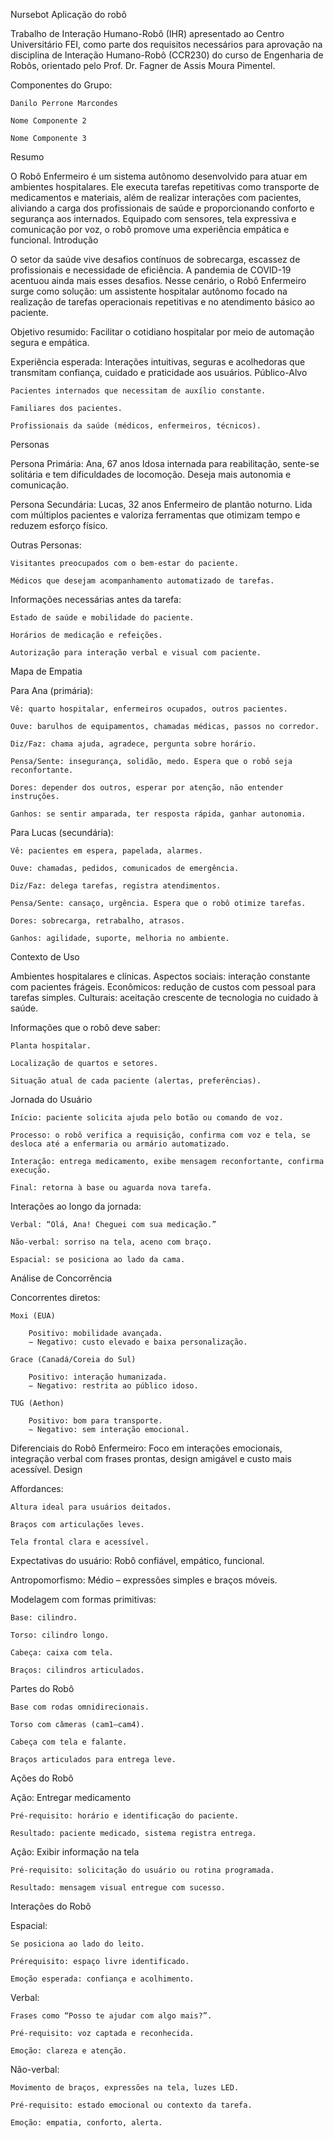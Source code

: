 Nursebot
Aplicação do robô

Trabalho de Interação Humano-Robô (IHR) apresentado ao Centro Universitário FEI, como parte dos requisitos necessários para aprovação na disciplina de Interação Humano-Robô (CCR230) do curso de Engenharia de Robôs, orientado pelo Prof. Dr. Fagner de Assis Moura Pimentel.

Componentes do Grupo:

    Danilo Perrone Marcondes

    Nome Componente 2

    Nome Componente 3

Resumo

O Robô Enfermeiro é um sistema autônomo desenvolvido para atuar em ambientes hospitalares. Ele executa tarefas repetitivas como transporte de medicamentos e materiais, além de realizar interações com pacientes, aliviando a carga dos profissionais de saúde e proporcionando conforto e segurança aos internados. Equipado com sensores, tela expressiva e comunicação por voz, o robô promove uma experiência empática e funcional.
Introdução

O setor da saúde vive desafios contínuos de sobrecarga, escassez de profissionais e necessidade de eficiência. A pandemia de COVID-19 acentuou ainda mais esses desafios. Nesse cenário, o Robô Enfermeiro surge como solução: um assistente hospitalar autônomo focado na realização de tarefas operacionais repetitivas e no atendimento básico ao paciente.

Objetivo resumido:
Facilitar o cotidiano hospitalar por meio de automação segura e empática.

Experiência esperada:
Interações intuitivas, seguras e acolhedoras que transmitam confiança, cuidado e praticidade aos usuários.
Público-Alvo

    Pacientes internados que necessitam de auxílio constante.

    Familiares dos pacientes.

    Profissionais da saúde (médicos, enfermeiros, técnicos).

Personas

Persona Primária: Ana, 67 anos
Idosa internada para reabilitação, sente-se solitária e tem dificuldades de locomoção. Deseja mais autonomia e comunicação.

Persona Secundária: Lucas, 32 anos
Enfermeiro de plantão noturno. Lida com múltiplos pacientes e valoriza ferramentas que otimizam tempo e reduzem esforço físico.

Outras Personas:

    Visitantes preocupados com o bem-estar do paciente.

    Médicos que desejam acompanhamento automatizado de tarefas.

Informações necessárias antes da tarefa:

    Estado de saúde e mobilidade do paciente.

    Horários de medicação e refeições.

    Autorização para interação verbal e visual com paciente.

Mapa de Empatia

Para Ana (primária):

    Vê: quarto hospitalar, enfermeiros ocupados, outros pacientes.

    Ouve: barulhos de equipamentos, chamadas médicas, passos no corredor.

    Diz/Faz: chama ajuda, agradece, pergunta sobre horário.

    Pensa/Sente: insegurança, solidão, medo. Espera que o robô seja reconfortante.

    Dores: depender dos outros, esperar por atenção, não entender instruções.

    Ganhos: se sentir amparada, ter resposta rápida, ganhar autonomia.

Para Lucas (secundária):

    Vê: pacientes em espera, papelada, alarmes.

    Ouve: chamadas, pedidos, comunicados de emergência.

    Diz/Faz: delega tarefas, registra atendimentos.

    Pensa/Sente: cansaço, urgência. Espera que o robô otimize tarefas.

    Dores: sobrecarga, retrabalho, atrasos.

    Ganhos: agilidade, suporte, melhoria no ambiente.

Contexto de Uso

Ambientes hospitalares e clínicas.
Aspectos sociais: interação constante com pacientes frágeis.
Econômicos: redução de custos com pessoal para tarefas simples.
Culturais: aceitação crescente de tecnologia no cuidado à saúde.

Informações que o robô deve saber:

    Planta hospitalar.

    Localização de quartos e setores.

    Situação atual de cada paciente (alertas, preferências).

Jornada do Usuário

    Início: paciente solicita ajuda pelo botão ou comando de voz.

    Processo: o robô verifica a requisição, confirma com voz e tela, se desloca até a enfermaria ou armário automatizado.

    Interação: entrega medicamento, exibe mensagem reconfortante, confirma execução.

    Final: retorna à base ou aguarda nova tarefa.

Interações ao longo da jornada:

    Verbal: “Olá, Ana! Cheguei com sua medicação.”

    Não-verbal: sorriso na tela, aceno com braço.

    Espacial: se posiciona ao lado da cama.

Análise de Concorrência

Concorrentes diretos:

    Moxi (EUA)

        Positivo: mobilidade avançada.
        − Negativo: custo elevado e baixa personalização.

    Grace (Canadá/Coreia do Sul)

        Positivo: interação humanizada.
        − Negativo: restrita ao público idoso.

    TUG (Aethon)

        Positivo: bom para transporte.
        − Negativo: sem interação emocional.

Diferenciais do Robô Enfermeiro:
Foco em interações emocionais, integração verbal com frases prontas, design amigável e custo mais acessível.
Design

Affordances:

    Altura ideal para usuários deitados.

    Braços com articulações leves.

    Tela frontal clara e acessível.

Expectativas do usuário:
Robô confiável, empático, funcional.

Antropomorfismo:
Médio – expressões simples e braços móveis.

Modelagem com formas primitivas:

    Base: cilindro.

    Torso: cilindro longo.

    Cabeça: caixa com tela.

    Braços: cilindros articulados.

Partes do Robô

    Base com rodas omnidirecionais.

    Torso com câmeras (cam1–cam4).

    Cabeça com tela e falante.

    Braços articulados para entrega leve.

Ações do Robô

Ação: Entregar medicamento

    Pré-requisito: horário e identificação do paciente.

    Resultado: paciente medicado, sistema registra entrega.

Ação: Exibir informação na tela

    Pré-requisito: solicitação do usuário ou rotina programada.

    Resultado: mensagem visual entregue com sucesso.

Interações do Robô

Espacial:

    Se posiciona ao lado do leito.

    Prérequisito: espaço livre identificado.

    Emoção esperada: confiança e acolhimento.

Verbal:

    Frases como “Posso te ajudar com algo mais?”.

    Pré-requisito: voz captada e reconhecida.

    Emoção: clareza e atenção.

Não-verbal:

    Movimento de braços, expressões na tela, luzes LED.

    Pré-requisito: estado emocional ou contexto da tarefa.

    Emoção: empatia, conforto, alerta.
